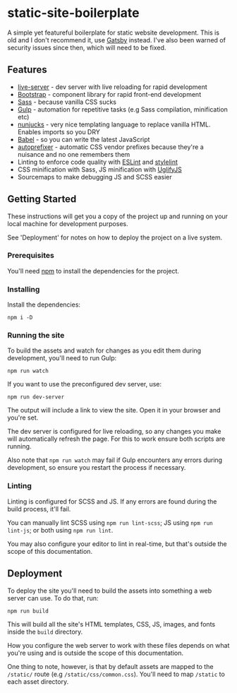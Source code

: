 # static-site-boilerplate

A simple yet featureful boilerplate for static website development. This is old and I don't recommend it, use [Gatsby](https://www.gatsbyjs.com/) instead. I've also been warned of security issues since then, which will need to be fixed.

## Features

* [live-server](http://tapiov.net/live-server/) - dev server with live reloading
for rapid development
* [Bootstrap](https://getbootstrap.com/) - component library for rapid front-end
development
* [Sass](https://sass-lang.com/) - because vanilla CSS sucks
* [Gulp](https://gulpjs.com/) - automation for repetitive tasks (e.g Sass
compilation, minification etc)
* [nunjucks](https://mozilla.github.io/nunjucks/) - very nice templating language
to replace vanilla HTML. Enables imports so you DRY
* [Babel](https://babeljs.io/) - so you can write the latest JavaScript
* [autoprefixer](https://github.com/postcss/autoprefixer) - automatic CSS vendor
prefixes because they're a nuisance and no one remembers them
* Linting to enforce code quality with [ESLint](https://eslint.org/) and
[stylelint](https://stylelint.io/)
* CSS minification with Sass, JS minification with [UglifyJS](https://github.com/mishoo/UglifyJS)
* Sourcemaps to make debugging JS and SCSS easier

## Getting Started

These instructions will get you a copy of the project up and running on your
local machine for development purposes.

See 'Deployment' for notes on how to deploy the project on a live system.

### Prerequisites

You'll need [npm](https://www.npmjs.com/get-npm) to install the dependencies for
the project.

### Installing

Install the dependencies:

```
npm i -D
```

### Running the site

To build the assets and watch for changes as you edit them during development,
you'll need to run Gulp:

```
npm run watch
```

If you want to use the preconfigured dev server, use:

```
npm run dev-server
```

The output will include a link to view the site. Open it in your browser and
you're set.

The dev server is configured for live reloading, so any changes you make will
automatically refresh the page. For this to work ensure both scripts are running.

Also note that `npm run watch` may fail if Gulp encounters any errors during
development, so ensure you restart the process if necessary.

### Linting

Linting is configured for SCSS and JS. If any errors are found during the build
process, it'll fail.

You can manually lint SCSS using `npm run lint-scss`; JS using `npm run lint-js`;
or both using `npm run lint`.

You may also configure your editor to lint in real-time, but that's outside the
scope of this documentation.

## Deployment

To deploy the site you'll need to build the assets into something a web server
can use. To do that, run:

```
npm run build
```

This will build all the site's HTML templates, CSS, JS, images, and fonts inside
the `build` directory.

How you configure the web server to work with these files depends on what you're
using and is outside the scope of this documentation.

One thing to note, however, is that by default assets are mapped to the
`/static/` route (e.g `/static/css/common.css`). You'll need to map `/static` to
each asset directory.
